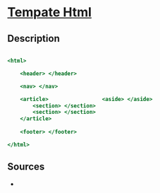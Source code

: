 # [Tempate Html](readme.md)

## Description

```htm

<html>

    <header> </header>

    <nav> </nav>

    <article>                 <aside> </aside>
        <section> </section>
        <section> </section>
    </article> 
        
    <footer> </footer>

</html>

```

## Sources

* []()